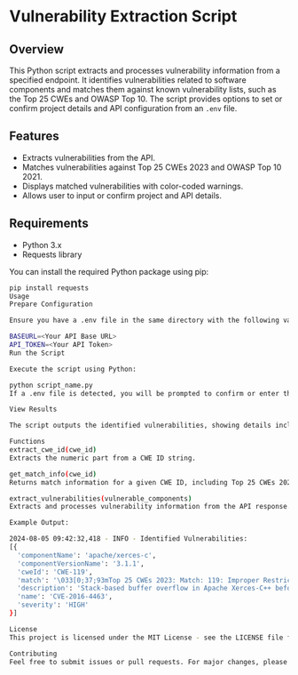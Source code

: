 # Vulnerability Extraction Script

## Overview

This Python script extracts and processes vulnerability information from a specified endpoint. It identifies vulnerabilities related to software components and matches them against known vulnerability lists, such as the Top 25 CWEs and OWASP Top 10. The script provides options to set or confirm project details and API configuration from an `.env` file.

## Features

- Extracts vulnerabilities from the API.
- Matches vulnerabilities against Top 25 CWEs 2023 and OWASP Top 10 2021.
- Displays matched vulnerabilities with color-coded warnings.
- Allows user to input or confirm project and API details.

## Requirements

- Python 3.x
- Requests library

You can install the required Python package using pip:

```bash
pip install requests
Usage
Prepare Configuration

Ensure you have a .env file in the same directory with the following variables:

BASEURL=<Your API Base URL>
API_TOKEN=<Your API Token>
Run the Script

Execute the script using Python:

python script_name.py
If a .env file is detected, you will be prompted to confirm or enter the project name, version name, base URL, and API token.

View Results

The script outputs the identified vulnerabilities, showing details including component name, version, and matches to known vulnerability lists in color-coded text.

Functions
extract_cwe_id(cwe_id)
Extracts the numeric part from a CWE ID string.

get_match_info(cwe_id)
Returns match information for a given CWE ID, including Top 25 CWEs 2023 and OWASP Top 10 2021.

extract_vulnerabilities(vulnerable_components)
Extracts and processes vulnerability information from the API response.

Example Output:

2024-08-05 09:42:32,418 - INFO - Identified Vulnerabilities:
[{
  'componentName': 'apache/xerces-c',
  'componentVersionName': '3.1.1',
  'cweId': 'CWE-119',
  'match': '\033[0;37;93mTop 25 CWEs 2023: Match: 119: Improper Restriction of Operations within the Bounds of a Memory Buffer\033[0;37;0m',
  'description': 'Stack-based buffer overflow in Apache Xerces-C++ before 3.1.4...',
  'name': 'CVE-2016-4463',
  'severity': 'HIGH'
}]

License
This project is licensed under the MIT License - see the LICENSE file for details.

Contributing
Feel free to submit issues or pull requests. For major changes, please open an issue first to discuss what you would like to change.




